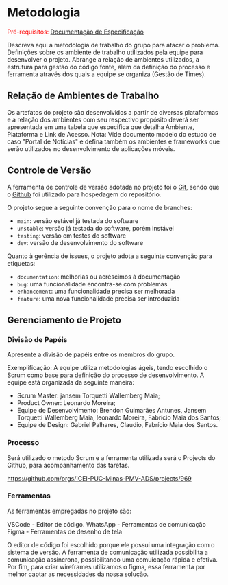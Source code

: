 
# Metodologia

<span style="color:red">Pré-requisitos: <a href="2-Especificação do Projeto.md"> Documentação de Especificação</a></span>

Descreva aqui a metodologia de trabalho do grupo para atacar o problema. Definições sobre os ambiente de trabalho utilizados pela  equipe para desenvolver o projeto. Abrange a relação de ambientes utilizados, a estrutura para gestão do código fonte, além da definição do processo e ferramenta através dos quais a equipe se organiza (Gestão de Times).


## Relação de Ambientes de Trabalho

Os artefatos do projeto são desenvolvidos a partir de diversas plataformas e a relação dos ambientes com seu respectivo propósito deverá ser apresentada em uma tabela que especifica que detalha Ambiente, Plataforma e Link de Acesso. 
Nota: Vide documento modelo do estudo de caso "Portal de Notícias" e defina também os ambientes e frameworks que serão utilizados no desenvolvimento de aplicações móveis.


## Controle de Versão

A ferramenta de controle de versão adotada no projeto foi o
[Git](https://git-scm.com/), sendo que o [Github](https://github.com)
foi utilizado para hospedagem do repositório.

O projeto segue a seguinte convenção para o nome de branches:

- `main`: versão estável já testada do software
- `unstable`: versão já testada do software, porém instável
- `testing`: versão em testes do software
- `dev`: versão de desenvolvimento do software

Quanto à gerência de issues, o projeto adota a seguinte convenção para
etiquetas:

- `documentation`: melhorias ou acréscimos à documentação
- `bug`: uma funcionalidade encontra-se com problemas
- `enhancement`: uma funcionalidade precisa ser melhorada
- `feature`: uma nova funcionalidade precisa ser introduzida


## Gerenciamento de Projeto

### Divisão de Papéis

Apresente a divisão de papéis entre os membros do grupo.

Exemplificação: A equipe utiliza metodologias ágeis, tendo escolhido o Scrum como base para definição do processo de desenvolvimento. A equipe está organizada da seguinte maneira:
- Scrum Master: jansem Torquetti Wallemberg Maia;
- Product Owner: Leonardo Moreira;
- Equipe de Desenvolvimento: Brendon Guimarães Antunes, Jansem Torquetti Wallemberg Maia, leonardo Moreira, Fabrício Maia dos Santos;
- Equipe de Design: Gabriel Palhares, Claudio, Fabrício Maia dos Santos.


### Processo

Será utilizado o metodo Scrum e a ferramenta utilizada será o Projects do Github, para acompanhamento das tarefas.

https://github.com/orgs/ICEI-PUC-Minas-PMV-ADS/projects/969


### Ferramentas

As ferramentas empregadas no projeto são:

VSCode - Editor de código.
WhatsApp - Ferramentas de comunicação
Figma - Ferramentas de desenho de tela

O editor de código foi escolhido porque ele possui uma integração com o sistema de versão. A ferramenta de comunicação utilizada possibilita a comunicação assincrona, possibilitando uma comuicação rápida e efetiva. Por fim, para criar wireframes utilizamos o figma, essa ferramenta por melhor captar as necessidades da nossa solução.

